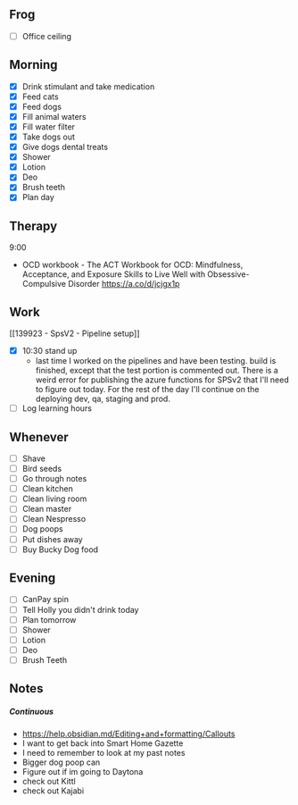 ## Frog
- [ ] Office ceiling

## Morning 
- [x] Drink stimulant and take medication
- [x] Feed cats
- [x] Feed dogs
- [x] Fill animal waters
- [x] Fill water filter
- [x] Take dogs out 
- [x] Give dogs dental treats
- [x] Shower
- [x] Lotion
- [x] Deo
- [x] Brush teeth
- [x] Plan day 

## Therapy
9:00
- OCD workbook - The ACT Workbook for OCD: Mindfulness, Acceptance, and Exposure Skills to Live Well with Obsessive-Compulsive Disorder https://a.co/d/jcjgx1p

## Work 
[[139923 - SpsV2 -  Pipeline setup]]
- [x] 10:30 stand up  
    - last time I worked on the pipelines and have been testing. build is finished, except that the test portion is commented out. There is a weird error for publishing the azure functions for SPSv2 that I'll need to figure out today. For the rest of the day I'll continue on the deploying dev, qa, staging and prod.
- [ ] Log learning hours

## Whenever
- [ ] Shave
- [ ] Bird seeds
- [ ] Go through notes
- [ ] Clean kitchen
- [ ] Clean living room
- [ ] Clean master
- [ ] Clean Nespresso
- [ ] Dog poops 
- [ ] Put dishes away 
- [ ] Buy Bucky Dog food

## Evening
- [ ] CanPay spin
- [ ] Tell Holly you didn't drink today
- [ ] Plan tomorrow 
- [ ] Shower 
- [ ] Lotion 
- [ ] Deo 
- [ ] Brush Teeth

## Notes 

##### Continuous
- https://help.obsidian.md/Editing+and+formatting/Callouts
- I want to get back into Smart Home Gazette
- I need to remember to look at my past notes 
- Bigger dog poop can
- Figure out if im going to Daytona 
- check out Kittl 
- check out Kajabi
